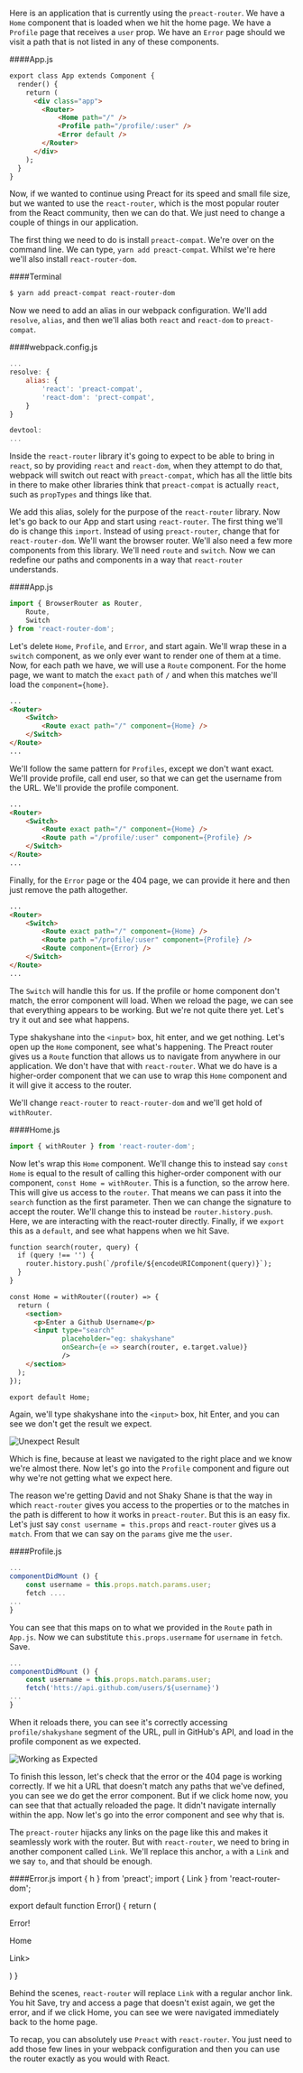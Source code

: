Here is an application that is currently using the `preact-router`. We have a `Home` component that is loaded when we hit the home page. We have a `Profile` page that receives a `user` prop. We have an `Error` page should we visit a path that is not listed in any of these components.

####App.js
```html
export class App extends Component {
  render() {
    return (
      <div class="app">
        <Router>
        	<Home path="/" />
         	<Profile path="/profile/:user" />
         	<Error default />
        </Router>
      </div>
    );
  }
}
```

Now, if we wanted to continue using Preact for its speed and small file size, but we wanted to use the `react-router`, which is the most popular router from the React community, then we can do that. We just need to change a couple of things in our application.

The first thing we need to do is install `preact-compat`. We're over on the command line. We can type, `yarn add preact-compat`. Whilst we're here we'll also install `react-router-dom`. 

####Terminal
```bash
$ yarn add preact-compat react-router-dom
```

Now we need to add an alias in our webpack configuration. We'll add `resolve`, `alias`, and then we'll alias both `react` and `react-dom` to `preact-compat`.

####webpack.config.js
```javascript
...
resolve: {
	alias: {
		'react': 'preact-compat',
		'react-dom': 'prect-compat',
	}
}

devtool:
...
```

Inside the `react-router` library it's going to expect to be able to bring in `react`, so by providing `react` and `react-dom`, when they attempt to do that, webpack will switch out react with `preact-compat`, which has all the little bits in there to make other libraries think that `preact-compat` is actually `react`, such as `propTypes` and things like that.

We add this alias, solely for the purpose of the `react-router` library. Now let's go back to our App and start using `react-router`. The first thing we'll do is change this `import`. Instead of using `preact-router`, change that for `react-router-dom`. We'll want the browser router. We'll also need a few more components from this library. We'll need `route` and `switch`. Now we can redefine our paths and components in a way that `react-router` understands. 

####App.js
```javascript
import { BrowserRouter as Router,
	Route,
	Switch 
} from 'react-router-dom';
```

Let's delete `Home`, `Profile`, and `Error`, and start again. We'll wrap these in a `switch` component, as we only ever want to render one of them at a time. Now, for each path we have, we will use a `Route` component. For the home page, we want to match the `exact` `path` of `/` and when this matches we'll load the `component={home}`.

```html
... 
<Router>
	<Switch>
		<Route exact path="/" component={Home} />
	</Switch>
</Route>
...
```

We'll follow the same pattern for `Profiles`, except we don't want exact. We'll provide profile, call end user, so that we can get the username from the URL. We'll provide the profile component.

```html
... 
<Router>
	<Switch>
		<Route exact path="/" component={Home} />
		<Route path ="/profile/:user" component={Profile} />
	</Switch>
</Route>
...
```

Finally, for the `Error` page or the 404 page, we can provide it here and then just remove the path altogether. 

```html
... 
<Router>
	<Switch>
		<Route exact path="/" component={Home} />
		<Route path ="/profile/:user" component={Profile} />
		<Route component={Error} />
	</Switch>
</Route>
...
```

The `Switch` will handle this for us. If the profile or home component don't match, the error component will load. When we reload the page, we can see that everything appears to be working. But we're not quite there yet. Let's try it out and see what happens.

Type shakyshane into the `<input>` box, hit enter, and we get nothing. Let's open up the `Home` component, see what's happening. The Preact router gives us a `Route` function that allows us to navigate from anywhere in our application. We don't have that with `react-router`. What we do have is a higher-order component that we can use to wrap this `Home` component and it will give it access to the router.

We'll change `react-router` to `react-router-dom` and we'll get hold of `withRouter`. 

####Home.js
```javascript
import { withRouter } from 'react-router-dom';
```

Now let's wrap this `Home` component. We'll change this to instead say `const Home` is equal to the result of calling this higher-order component with our component, `const Home = withRouter`. This is a function, so the arrow here. This will give us access to the `router`. That means we can pass it into the `search` function as the first parameter. Then we can change the signature to accept the router. We'll change this to instead be `router.history.push`. Here, we are interacting with the react-router directly. Finally, if we `export` this as a `default`, and see what happens when we hit Save.

```html
function search(router, query) {
  if (query !== '') {
    router.history.push(`/profile/${encodeURIComponent(query)}`);
  }
}

const Home = withRouter((router) => {
  return (
    <section>
      <p>Enter a Github Username</p>
      <input type="search"
             placeholder="eg: shakyshane"
             onSearch={e => search(router, e.target.value)}
             />
    </section>
  );
});

export default Home;
```

Again, we'll type shakyshane into the `<input>` box, hit Enter, and you can see we don't get the result we expect. 

![Unexpect Result](../images/react-integrate-react-router-with-preact-wrong-result.png)

Which is fine, because at least we navigated to the right place and we know we're almost there. Now let's go into the `Profile` component and figure out why we're not getting what we expect here.

The reason we're getting David and not Shaky Shane is that the way in which `react-router` gives you access to the properties or to the matches in the path is different to how it works in `preact-router`. But this is an easy fix. Let's just say `const username = this.props` and `react-router` gives us a `match`. From that we can say on the `params` give me the `user`.

####Profile.js
```javascript
...
componentDidMount () {
	const username = this.props.match.params.user;
	fetch ....
...
}
```

You can see that this maps on to what we provided in the `Route` path in `App.js`. Now we can substitute `this.props.username` for `username` in `fetch`. Save. 

```javascript
...
componentDidMount () {
	const username = this.props.match.params.user;
	fetch('htts://api.github.com/users/${username}')
...
}
```

When it reloads there, you can see it's correctly accessing `profile/shakyshane` segment of the URL, pull in GitHub's API, and load in the profile component as we expected. 

![Working as Expected](../images/react-define-functional-components-in-preact-the-result.png)

To finish this lesson, let's check that the error or the 404 page is working correctly. If we hit a URL that doesn't match any paths that we've defined, you can see we do get the error component. But if we click home now, you can see that that actually reloaded the page. It didn't navigate internally within the app. Now let's go into the error component and see why that is.

The `preact-router` hijacks any links on the page like this and makes it seamlessly work with the router. But with `react-router`, we need to bring in another component called `Link`. We'll replace this anchor, `a` with a `Link` and we say `to`, and that should be enough.

####Error.js
import { h } from 'preact';
import { Link } from 'react-router-dom';

export default function Error() {
	return (
	<div>
		<p>Error!</p>
		<p><Link to="/">Home</p>Link></p>
	</div>
	)
}

Behind the scenes, `react-router` will replace `Link` with a regular anchor link. You hit Save, try and access a page that doesn't exist again, we get the error, and if we click Home, you can see we were navigated immediately back to the home page.

To recap, you can absolutely use `Preact` with `react-router`. You just need to add those few lines in your webpack configuration and then you can use the router exactly as you would with React.